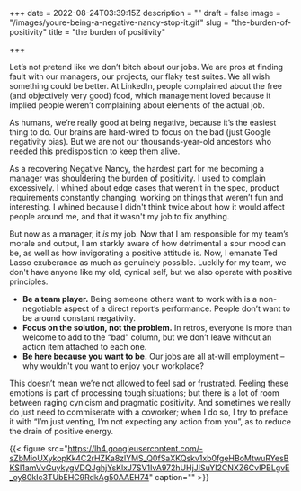 +++
date = 2022-08-24T03:39:15Z
description = ""
draft = false
image = "/images/youre-being-a-negative-nancy-stop-it.gif"
slug = "the-burden-of-positivity"
title = "the burden of positivity"

+++

Let’s not pretend like we don’t bitch about our jobs. We are pros at finding fault with our managers, our projects, our flaky test suites. We all wish something could be better. At LinkedIn, people complained about the free (and objectively very good) food, which management loved because it implied people weren’t complaining about elements of the actual job.

As humans, we’re really good at being negative, because it’s the easiest thing to do. Our brains are hard-wired to focus on the bad (just Google negativity bias). But we are not our thousands-year-old ancestors who needed this predisposition to keep them alive.

As a recovering Negative Nancy, the hardest part for me becoming a manager was shouldering the burden of positivity. I used to complain excessively. I whined about edge cases that weren’t in the spec, product requirements constantly changing, working on things that weren’t fun and interesting. I whined because I didn't think twice about how it would affect people around me, and that it wasn't my job to fix anything.

But now as a manager, it _is_ my job. Now that I am responsible for my team’s morale and output, I am starkly aware of how detrimental a sour mood can be, as well as how invigorating a positive attitude is. Now, I emanate Ted Lasso exuberance as much as genuinely possible. Luckily for my team, we don't have anyone like my old, cynical self, but we also operate with positive principles.

- **Be a team player.** Being someone others want to work with is a non-negotiable aspect of a direct report’s performance. People don’t want to be around constant negativity.
- **Focus on the solution, not the problem.** In retros, everyone is more than welcome to add to the “bad” column, but we don’t leave without an action item attached to each one.
- **Be here because you want to be.** Our jobs are all at-will employment – why wouldn't you want to enjoy your workplace?

This doesn’t mean we’re not allowed to feel sad or frustrated. Feeling these emotions is part of processing tough situations; but there is a lot of room between raging cynicism and pragmatic positivity. And sometimes we really do just need to commiserate with a coworker; when I do so, I try to preface it with “I’m just venting, I’m not expecting any action from you”, as to reduce the drain of positive energy.

{{< figure src="https://lh4.googleusercontent.com/-sZbMioUXykopKk4C2rHZKa8zlYMS_Q0fSaXKQskv1xb0fgeHBoMtwuRYesBKSI1amVvGuykygVDQJghjYsKlxJ7SV1IvA972hUHjJISuYI2CNXZ6CvIPBLgvE_oy80kIc3TUbEHC9RdkAg50AAEH74" caption="" >}}
